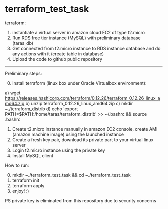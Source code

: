 # terraform_test_task

terraform: 
1) instantiate a virtual server in amazon cloud EC2 of type t2.micro 
2) Run RDS free tier instance (MySQL) with preliminary database (taras_db)
3) Get connected from t2.micro instance to RDS instance database and do any actions with it (create table in database)
4) Upload the code to github public repository

---

Preliminary steps:

0) install terraform (linux box under Oracle Virtualbox environment): 

a) wget https://releases.hashicorp.com/terraform/0.12.26/terraform_0.12.26_linux_amd64.zip
b) unzip terraform_0.12.26_linux_amd64.zip
c) mkdir ~./terraform_distrib
d) echo 'export PATH=$PATH:/home/taras/terraform_distrib' >> ~/.bashrc && source .bashrc

1) Create t2.micro instance manually in amazon EC2  console, create AMI (amazon machine image) using the launched instance
2) Create a fresh key pair, download its private part to your virtual linux server
3) Login t2.micro instance using the private key
4) Install MySQL client


How to run:

0) mkdir ~./terraform_test_task && cd ~./terraform_test_task
1) terraform init
2) terraform apply
3) enjoy! :)

PS private key is eliminated from this repository due to security concerns


